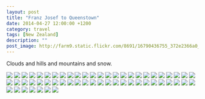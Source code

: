 ```yaml
---
layout: post
title: "Franz Josef to Queenstown"
date: 2014-04-27 12:00:00 +1200
category: travel
tags: [New Zealand]
description: ""
post_image: http://farm9.static.flickr.com/8691/16790436755_372e2366a0_o.jpg
---
```

Clouds and hills and mountains and snow.

[![](http://farm3.static.flickr.com/2936/13972051267_fa8e719486_c.jpg)](http://farm3.static.flickr.com/2936/13972051267_ff307451c3_o.jpg)
[![](http://farm3.static.flickr.com/2914/14158717945_83a868e51f_c.jpg)](http://farm3.static.flickr.com/2914/14158717945_07f5b94b5d_o.jpg)
[![](http://farm8.static.flickr.com/7332/14155384141_2eab8f170a_c.jpg)](http://farm8.static.flickr.com/7332/14155384141_90472889f1_o.jpg)
[![](http://farm8.static.flickr.com/7373/13972054229_6e89470794_c.jpg)](http://farm8.static.flickr.com/7373/13972054229_e86bf155fc_o.jpg)
[![](http://farm8.static.flickr.com/7434/14155915262_3b3e7d85e0_c.jpg)](http://farm8.static.flickr.com/7434/14155915262_d5c366acbb_o.jpg)
[![](http://farm6.static.flickr.com/5471/14178793233_4a8cb64e9f_c.jpg)](http://farm6.static.flickr.com/5471/14178793233_ce6fc8cc53_o.jpg)
[![](http://farm8.static.flickr.com/7456/13972078880_60d05d2a30_c.jpg)](http://farm8.static.flickr.com/7456/13972078880_77a368a6ac_o.jpg)
[![](http://farm8.static.flickr.com/7420/14155389181_eb22743d90_c.jpg)](http://farm8.static.flickr.com/7420/14155389181_1b5bab4d28_o.jpg)
[![](http://farm3.static.flickr.com/2901/13972059259_65ae90297c_c.jpg)](http://farm3.static.flickr.com/2901/13972059259_cc026c27c5_o.jpg)
[![](http://farm3.static.flickr.com/2931/14158841624_ae09cd1f25_c.jpg)](http://farm3.static.flickr.com/2931/14158841624_877d879ca8_o.jpg)
[![](http://farm6.static.flickr.com/5198/14158726595_163a043313_c.jpg)](http://farm6.static.flickr.com/5198/14158726595_bdb099fd9d_o.jpg)
[![](http://farm8.static.flickr.com/7418/13972092118_a8d7d9f682_c.jpg)](http://farm8.static.flickr.com/7418/13972092118_95cebc70cc_o.jpg)
[![](http://farm3.static.flickr.com/2903/14135545156_bff41270e4_c.jpg)](http://farm3.static.flickr.com/2903/14135545156_95e23b23aa_o.jpg)
[![](http://farm8.static.flickr.com/7304/13972093008_ff546d28de_c.jpg)](http://farm8.static.flickr.com/7304/13972093008_03077de458_o.jpg)
[![](http://farm8.static.flickr.com/7433/13972063469_9ea3f286a6_c.jpg)](http://farm8.static.flickr.com/7433/13972063469_94e5804666_o.jpg)
[![](http://farm6.static.flickr.com/5482/14178802313_853cbc7aa4_c.jpg)](http://farm6.static.flickr.com/5482/14178802313_9a77a8e3c1_o.jpg)
[![](http://farm6.static.flickr.com/5472/13972086930_cf63f9e34e_c.jpg)](http://farm6.static.flickr.com/5472/13972086930_57de182b92_o.jpg)
[![](http://farm3.static.flickr.com/2909/14178802983_8ccb87d3a3_c.jpg)](http://farm3.static.flickr.com/2909/14178802983_92860f80c2_o.jpg)
[![](http://farm8.static.flickr.com/7303/14155927312_2f98443fa1_c.jpg)](http://farm8.static.flickr.com/7303/14155927312_6301db86b4_o.jpg)
[![](http://farm8.static.flickr.com/7420/14158732215_df8615a14a_c.jpg)](http://farm8.static.flickr.com/7420/14158732215_f10241f6de_o.jpg)
[![](http://farm3.static.flickr.com/2903/14158733405_e2afff7611_c.jpg)](http://farm3.static.flickr.com/2903/14158733405_9ed5b16ae3_o.jpg)
[![](http://farm6.static.flickr.com/5501/14155929622_82b106f83e_c.jpg)](http://farm6.static.flickr.com/5501/14155929622_c76347dc32_o.jpg)
[![](http://farm6.static.flickr.com/5477/14135551816_8d9febf1f8_c.jpg)](http://farm6.static.flickr.com/5477/14135551816_5a96195bb3_o.jpg)
[![](http://farm3.static.flickr.com/2913/13972100158_fb72f572f3_c.jpg)](http://farm3.static.flickr.com/2913/13972100158_18c040398f_o.jpg)
[![](http://farm8.static.flickr.com/7305/14158735185_3deba07db3_c.jpg)](http://farm8.static.flickr.com/7305/14158735185_2679c58cd0_o.jpg)
[![](http://farm3.static.flickr.com/2901/13972071617_6ff603b463_c.jpg)](http://farm3.static.flickr.com/2901/13972071617_21f107c67a_o.jpg)
[![](http://farm8.static.flickr.com/7394/14158736275_36a5c18fa7_c.jpg)](http://farm8.static.flickr.com/7394/14158736275_ecb7fbac3c_o.jpg)
[![](http://farm8.static.flickr.com/7386/13972070349_c4db376671_c.jpg)](http://farm8.static.flickr.com/7386/13972070349_c73ff99cca_o.jpg)
[![](http://farm8.static.flickr.com/7308/14155932522_da488a6b1d_c.jpg)](http://farm8.static.flickr.com/7308/14155932522_971a6c1c4c_o.jpg)
[![](http://farm8.static.flickr.com/7330/14178809293_2a11039f75_c.jpg)](http://farm8.static.flickr.com/7330/14178809293_b6415ee657_o.jpg)
[![](http://farm6.static.flickr.com/5194/13972073517_64e7e42418_c.jpg)](http://farm6.static.flickr.com/5194/13972073517_ee39399bb6_o.jpg)
[![](http://farm8.static.flickr.com/7353/13972072249_525073a9dc_c.jpg)](http://farm8.static.flickr.com/7353/13972072249_69cac5cac3_o.jpg)
[![](http://farm3.static.flickr.com/2925/14155404521_dc6bf34f30_c.jpg)](http://farm3.static.flickr.com/2925/14155404521_868c37eea8_o.jpg)
[![](http://farm6.static.flickr.com/5113/13972095770_c7ec9e2cb6_c.jpg)](http://farm6.static.flickr.com/5113/13972095770_e3ffbc4195_o.jpg)
[![](http://farm8.static.flickr.com/7310/13972096410_a71428dc06_c.jpg)](http://farm8.static.flickr.com/7310/13972096410_9d86a3bc02_o.jpg)
[![](http://farm6.static.flickr.com/5540/13972074709_49763aba58_c.jpg)](http://farm6.static.flickr.com/5540/13972074709_29b2b922b1_o.jpg)
[![](http://farm8.static.flickr.com/7419/13972106348_b30375c3b3_c.jpg)](http://farm8.static.flickr.com/7419/13972106348_555d20dcf5_o.jpg)
[![](http://farm3.static.flickr.com/2898/14178813523_ccbe04b60d_c.jpg)](http://farm3.static.flickr.com/2898/14178813523_829fb378c9_o.jpg)
[![](http://farm6.static.flickr.com/5279/13972075989_ac9788630c_c.jpg)](http://farm6.static.flickr.com/5279/13972075989_e80b07f389_o.jpg)
[![](http://farm8.static.flickr.com/7435/14155408251_85f7e22c51_c.jpg)](http://farm8.static.flickr.com/7435/14155408251_d11c1f7f8e_o.jpg)
[![](http://farm3.static.flickr.com/2919/14155938862_6fd6b8c1fb_c.jpg)](http://farm3.static.flickr.com/2919/14155938862_4b495d42cd_o.jpg)
[![](http://farm8.static.flickr.com/7415/13972078249_785980d596_c.jpg)](http://farm8.static.flickr.com/7415/13972078249_5be3b1db9b_o.jpg)
[![](http://farm8.static.flickr.com/7328/14155410791_8d8e15b6be_c.jpg)](http://farm8.static.flickr.com/7328/14155410791_59fe941b29_o.jpg)
[![](http://farm6.static.flickr.com/5488/14158860674_35a82ebf38_c.jpg)](http://farm6.static.flickr.com/5488/14158860674_bf5db5c7fb_o.jpg)
[![](http://farm8.static.flickr.com/7452/14158716335_6b29b77c8a_c.jpg)](http://farm8.static.flickr.com/7452/14158716335_1d319ff42a_o.jpg)
[![](http://farm6.static.flickr.com/5484/14158830974_ccf3679dba_c.jpg)](http://farm6.static.flickr.com/5484/14158830974_4d5b64214e_o.jpg)
[![](http://farm3.static.flickr.com/2932/14155380291_3f313d419c_c.jpg)](http://farm3.static.flickr.com/2932/14155380291_dd0b74585f_o.jpg)
[![](http://farm8.static.flickr.com/7448/14158829914_a024228dcc_c.jpg)](http://farm8.static.flickr.com/7448/14158829914_5bde591505_o.jpg)
[![](http://farm8.static.flickr.com/7418/14178785283_262b33458e_c.jpg)](http://farm8.static.flickr.com/7418/14178785283_a216a615e7_o.jpg)
[![](http://farm8.static.flickr.com/7427/14155907792_3f2cc6a338_c.jpg)](http://farm8.static.flickr.com/7427/14155907792_4fd3176d78_o.jpg)
[![](http://farm8.static.flickr.com/7301/14135530226_2be62bb716_c.jpg)](http://farm8.static.flickr.com/7301/14135530226_925acb5594_o.jpg)
[![](http://farm3.static.flickr.com/2917/14155377111_a7cbed3820_c.jpg)](http://farm3.static.flickr.com/2917/14155377111_f12ba3cd71_o.jpg)
[![](http://farm6.static.flickr.com/5566/14135528876_95f7450681_c.jpg)](http://farm6.static.flickr.com/5566/14135528876_5aa9745be8_o.jpg)
[![](http://farm8.static.flickr.com/7426/14135527656_507bec9d30_c.jpg)](http://farm8.static.flickr.com/7426/14135527656_b754b63d60_o.jpg)
[![](http://farm8.static.flickr.com/7379/14178780533_459b5bda54_c.jpg)](http://farm8.static.flickr.com/7379/14178780533_4631abe3eb_o.jpg)
[![](http://farm8.static.flickr.com/7296/13972042869_fe8ea5aaf2_c.jpg)](http://farm8.static.flickr.com/7296/13972042869_068db62d9e_o.jpg)
[![](http://farm8.static.flickr.com/7414/14178779193_3f4bb1f6b6_c.jpg)](http://farm8.static.flickr.com/7414/14178779193_d569894361_o.jpg)
